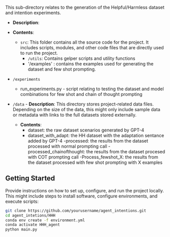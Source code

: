 This sub-directory relates to the generation of the Helpful/Harmless dataset and intention experiments. 

- **Description**: 
- **Contents**:
  - `src`: This folder contains all the source code for the project. It includes scripts, modules, and other code files that are directly used to run the project.
	  - `/utils`: Contains gelper scripts and utility functions
    - '/examples' : contains the examples used for generating the dataset and few shot prompting. 
- `/experiments`
	- run_experiments.py - script relating to testing the dataset and model combinations for few shot and chain of thought prompting
 

- `/data` - **Description**: This directory stores project-related data files. Depending on the size of the data, this might only include sample data or metadata with links to the full datasets stored externally.
	- **Contents**:
	  -  dataset: the raw dataset scenarios generated by GPT-4
	  - dataset_with_adapt: the HH dataset with the adaptation sentance added by GPT-4
	  -processed: the results from the dataset processed with normal prompting call 
	  -processed_chainofthought: the results from the dataset procesed with COT prompting call
	  -Process_fewshot_X: the results from the dataset processed with few shot prompting with X examples 
	  

## Getting Started

Provide instructions on how to set up, configure, and run the project locally. This might include steps to install software, configure environments, and execute scripts:

```bash
git clone https://github.com/yourusername/agent_intentions.git
cd agent_intetions/HHH
conda env create -f environment.yml
conda activate HHH_agent
python main.py
